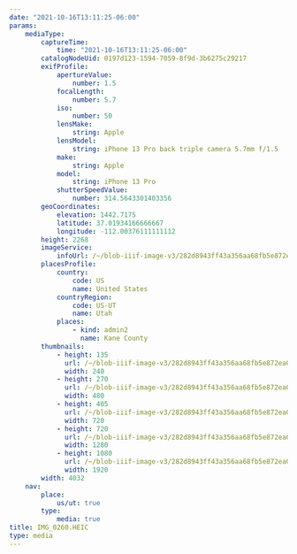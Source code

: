 ```yaml
---
date: "2021-10-16T13:11:25-06:00"
params:
    mediaType:
        captureTime:
            time: "2021-10-16T13:11:25-06:00"
        catalogNodeUid: 0197d123-1594-7059-8f9d-3b6275c29217
        exifProfile:
            apertureValue:
                number: 1.5
            focalLength:
                number: 5.7
            iso:
                number: 50
            lensMake:
                string: Apple
            lensModel:
                string: iPhone 13 Pro back triple camera 5.7mm f/1.5
            make:
                string: Apple
            model:
                string: iPhone 13 Pro
            shutterSpeedValue:
                number: 314.5643301403356
        geoCoordinates:
            elevation: 1442.7175
            latitude: 37.01934166666667
            longitude: -112.00376111111112
        height: 2268
        imageService:
            infoUrl: /~/blob-iiif-image-v3/282d8943ff43a356aa68fb5e872ea07b580d91cd1dba8c28c10d5542a651a7f3/info.json
        placesProfile:
            country:
                code: US
                name: United States
            countryRegion:
                code: US-UT
                name: Utah
            places:
                - kind: admin2
                  name: Kane County
        thumbnails:
            - height: 135
              url: /~/blob-iiif-image-v3/282d8943ff43a356aa68fb5e872ea07b580d91cd1dba8c28c10d5542a651a7f3/full/240%2C135/0/default.jpg
              width: 240
            - height: 270
              url: /~/blob-iiif-image-v3/282d8943ff43a356aa68fb5e872ea07b580d91cd1dba8c28c10d5542a651a7f3/full/480%2C270/0/default.jpg
              width: 480
            - height: 405
              url: /~/blob-iiif-image-v3/282d8943ff43a356aa68fb5e872ea07b580d91cd1dba8c28c10d5542a651a7f3/full/720%2C405/0/default.jpg
              width: 720
            - height: 720
              url: /~/blob-iiif-image-v3/282d8943ff43a356aa68fb5e872ea07b580d91cd1dba8c28c10d5542a651a7f3/full/1280%2C720/0/default.jpg
              width: 1280
            - height: 1080
              url: /~/blob-iiif-image-v3/282d8943ff43a356aa68fb5e872ea07b580d91cd1dba8c28c10d5542a651a7f3/full/1920%2C1080/0/default.jpg
              width: 1920
        width: 4032
    nav:
        place:
            us/ut: true
        type:
            media: true
title: IMG_0260.HEIC
type: media
---
```

